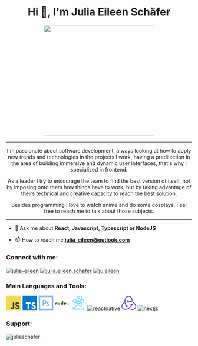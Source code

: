 

<h1 align="center">Hi 👋, I'm Julia Eileen Schäfer</h1>
<div align="center"><img height="300" width="300" src="https://user-images.githubusercontent.com/86121594/204641285-277cceda-3c06-4e31-acd6-95a0e0de9c14.png"></div>
<hr />
<p align="center">I'm passionate about software development, always looking at how to apply new trends and technologies in the projects I work, having a predilection in the area of building immersive and dynamic user inferfaces, that's why I specialized in frontend.</p>
<p align="center">As a leader I try to encourage the team to find the best version of itself, not by imposing onto them how things have to work, but by taking advantage of theirs technical and creative capacity to reach the best solution.</p>
<p align="center">Besides programming I love to watch anime and do some cosplays. Feel free to reach me to talk about those subjects.</p>
<hr />

- 💬 Ask me about **React, Javascript, Typescript or NodeJS**

- 📫 How to reach me **julia_eileen@outlook.com**

<h3 align="left">Connect with me:</h3>
<p align="left">
<a href="https://linkedin.com/in/julia-eileen" target="blank"><img align="center" src="https://raw.githubusercontent.com/rahuldkjain/github-profile-readme-generator/master/src/images/icons/Social/linked-in-alt.svg" alt="julia-eileen" height="30" width="40" /></a>
<a href="https://fb.com/julia.eileen.schafer" target="blank"><img align="center" src="https://raw.githubusercontent.com/rahuldkjain/github-profile-readme-generator/master/src/images/icons/Social/facebook.svg" alt="julia.eileen.schafer" height="30" width="40" /></a>
<a href="https://instagram.com/ju.eileen" target="blank"><img align="center" src="https://raw.githubusercontent.com/rahuldkjain/github-profile-readme-generator/master/src/images/icons/Social/instagram.svg" alt="ju.eileen" height="30" width="40" /></a>
</p>

<h3 align="left">Main Languages and Tools:</h3>
<p align="left"><a href="https://developer.mozilla.org/en-US/docs/Web/JavaScript" target="_blank" rel="noreferrer"> <img src="https://raw.githubusercontent.com/devicons/devicon/master/icons/javascript/javascript-original.svg" alt="javascript" width="40" height="40"/> </a> <a href="https://www.typescriptlang.org/" target="_blank" rel="noreferrer"> <img src="https://raw.githubusercontent.com/devicons/devicon/master/icons/typescript/typescript-original.svg" alt="typescript" width="40" height="40"/> </a> <a href="https://www.photoshop.com/en" target="_blank" rel="noreferrer"> <img src="https://raw.githubusercontent.com/devicons/devicon/master/icons/photoshop/photoshop-line.svg" alt="photoshop" width="40" height="40"/> </a> <a href="https://nodejs.org" target="_blank" rel="noreferrer"> <img src="https://raw.githubusercontent.com/devicons/devicon/master/icons/nodejs/nodejs-original-wordmark.svg" alt="nodejs" width="40" height="40"/> </a> <a href="https://reactjs.org/" target="_blank" rel="noreferrer"> <img src="https://raw.githubusercontent.com/devicons/devicon/master/icons/react/react-original-wordmark.svg" alt="react" width="40" height="40"/> </a> <a href="https://reactnative.dev/" target="_blank" rel="noreferrer"> <img src="https://reactnative.dev/img/header_logo.svg" alt="reactnative" width="40" height="40"/> </a> <a href="https://redux.js.org" target="_blank" rel="noreferrer"> <img src="https://raw.githubusercontent.com/devicons/devicon/master/icons/redux/redux-original.svg" alt="redux" width="40" height="40"/> </a> <a href="https://nextjs.org/" target="_blank" rel="noreferrer"> <img src="https://cdn.worldvectorlogo.com/logos/nextjs-2.svg" alt="nextjs" width="40" height="40"/> </a> </p>

<h3 align="left">Support:</h3>
<p><a href="https://www.buymeacoffee.com/juliaschafer"> <img align="left" src="https://cdn.buymeacoffee.com/buttons/v2/default-yellow.png" height="50" width="210" alt="juliaschafer" /></a></p><br><br>
